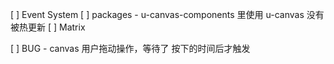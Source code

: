 [ ] Event System
[ ] packages - u-canvas-components 里使用 u-canvas 没有被热更新
[ ] Matrix


[ ] BUG - canvas 用户拖动操作，等待了 按下的时间后才触发
